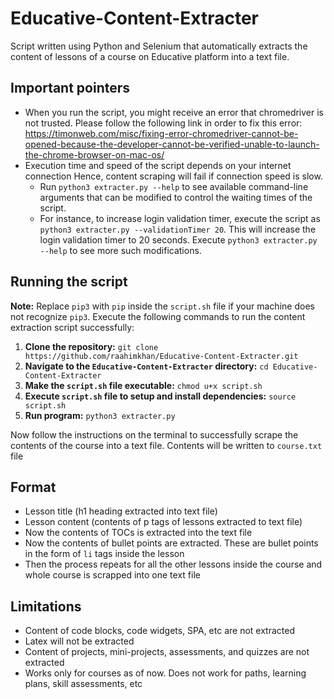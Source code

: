 # Educative-Content-Extracter
Script written using Python and Selenium that automatically extracts the content of lessons of a course on Educative platform into a text file.

## Important pointers
* When you run the script, you might receive an error that chromedriver is not trusted. Please follow the following link in order to fix this error: https://timonweb.com/misc/fixing-error-chromedriver-cannot-be-opened-because-the-developer-cannot-be-verified-unable-to-launch-the-chrome-browser-on-mac-os/
* Execution time and speed of the script depends on your internet connection Hence, content scraping will fail if connection speed is slow.
  * Run `python3 extracter.py --help` to see available command-line arguments that can be modified to control the waiting times of the script.
  * For instance, to increase login validation timer, execute the script as `python3 extracter.py --validationTimer 20`. This will increase the login validation timer to 20 seconds. Execute `python3 extracter.py --help` to see more such modifications.

## Running the script
**Note:** Replace `pip3` with `pip` inside the `script.sh` file if your machine does not recognize `pip3`.
Execute the following commands to run the content extraction script successfully:
1) **Clone the repository:** `git clone https://github.com/raahimkhan/Educative-Content-Extracter.git`
2) **Navigate to the `Educative-Content-Extracter` directory:** `cd Educative-Content-Extracter`
3) **Make the `script.sh` file executable:** `chmod u+x script.sh`
4) **Execute `script.sh` file to setup and install dependencies:** `source script.sh`
5) **Run program:** `python3 extracter.py`

Now follow the instructions on the terminal to successfully scrape the contents of the course into a text file. Contents will be written to `course.txt` file

## Format
* Lesson title (h1 heading extracted into text file)
* Lesson content (contents of p tags of lessons extracted to text file)
* Now the contents of TOCs is extracted into the text file
* Now the contents of bullet points are extracted. These are bullet points in the form of `li` tags inside the lesson
* Then the process repeats for all the other lessons inside the course and whole course is scrapped into one text file

## Limitations
* Content of code blocks, code widgets, SPA, etc are not extracted
* Latex will not be extracted
* Content of projects, mini-projects, assessments, and quizzes are not extracted
* Works only for courses as of now. Does not work for paths, learning plans, skill assessments, etc
